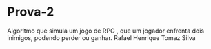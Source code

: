 # Prova-2
Algoritmo que simula  um jogo de RPG , que um jogador enfrenta dois inimigos, podendo perder ou ganhar.
Rafael Henrique Tomaz Silva
